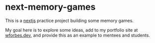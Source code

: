 # next-memory-games

This is a [nextjs](https://nextjs.org) practice project building some memory games.

My goal here is to explore some ideas, add to my portfolio site at [wforbes.dev](https://wforbes.dev), and provide this as an example to mentees and students.

